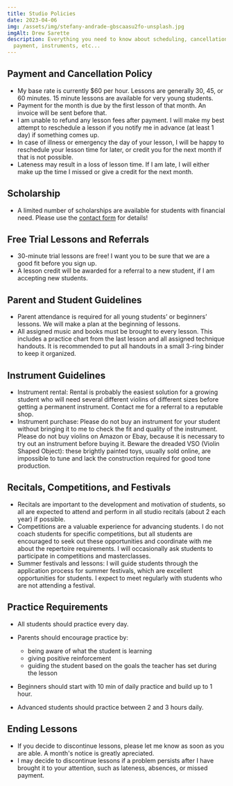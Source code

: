 ```yaml
---
title: Studio Policies
date: 2023-04-06
img: /assets/img/stefany-andrade-gbscaasu2fo-unsplash.jpg
imgAlt: Drew Sarette
description: Everything you need to know about scheduling, cancellations,
  payment, instruments, etc...
---
```

## Payment and Cancellation Policy

* My base rate is currently $60 per hour. Lessons are generally 30, 45, or 60 minutes. 15 minute lessons are available for very young students.
* Payment for the month is due by the first lesson of that month. An invoice will be sent before that.
* I am unable to refund any lesson fees after payment. I will make my best attempt to reschedule a lesson if you notify me in advance (at least 1 day) if something comes up.
* In case of illness or emergency the day of your lesson, I will be happy to reschedule your lesson time for later, or credit you for the next month if that is not possible.
* Lateness may result in a loss of lesson time. If I am late, I will either make up the time I missed or give a credit for the next month.

## Scholarship

* A limited number of scholarships are available for students with financial need. Please use the [contact form](/contact/) for details!

## Free Trial Lessons and Referrals

* 30-minute trial lessons are free! I want you to be sure that we are a good fit before you sign up.
* A lesson credit will be awarded for a referral to a new student, if I am accepting new students.

## Parent and Student Guidelines

* Parent attendance is required for all young students’ or beginners’ lessons. We will make a plan at the beginning of lessons.
* All assigned music and books must be brought to every lesson. This includes a practice chart from the last lesson and all assigned technique handouts. It is recommended to put all handouts in a small 3-ring binder to keep it organized.

## Instrument Guidelines

* Instrument rental: Rental is probably the easiest solution for a growing student who will need several different violins of different sizes before getting a permanent instrument. Contact me for a referral to a reputable shop.
* Instrument purchase: Please do not buy an instrument for your student without bringing it to me to check the fit and quality of the instrument. Please do not buy violins on Amazon or Ebay, because it is necessary to try out an instrument before buying it. Beware the dreaded VSO (Violin Shaped Object): these brightly painted toys, usually sold online, are impossible to tune and lack the construction required for good tone production.

## Recitals, Competitions, and Festivals

* Recitals are important to the development and motivation of students, so all are expected to attend and perform in all studio recitals (about 2 each year) if possible.
* Competitions are a valuable experience for advancing students. I do not coach students for specific competitions, but all students are encouraged to seek out these opportunities and coordinate with me about the repertoire requirements. I will occasionally ask students to participate in competitions and masterclasses.
* Summer festivals and lessons: I will guide students through the application process for summer festivals, which are excellent opportunities for students. I expect to meet regularly with students who are not attending a festival.

## Practice Requirements

* All students should practice every day.
* Parents should encourage practice by:

  * being aware of what the student is learning
  * giving positive reinforcement
  * guiding the student based on the goals the teacher has set during the lesson
* Beginners should start with 10 min of daily practice and build up to 1 hour.
* Advanced students should practice between 2 and 3 hours daily.

## Ending Lessons

* If you decide to discontinue lessons, please let me know as soon as you are able. A month's notice is greatly apreciated.
* I may decide to discontinue lessons if a problem persists after I have brought it to your attention, such as lateness, absences, or missed payment.